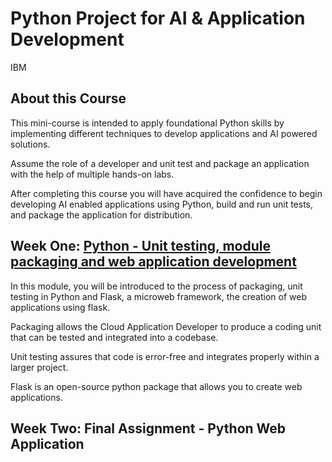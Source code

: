 # Python Project for AI & Application Development
IBM

## About this Course
This mini-course is intended to apply foundational Python skills by implementing different techniques to develop applications and AI powered solutions. 

Assume the role of a developer and unit test and package an application with the help of multiple hands-on labs. 

After completing this course you will have acquired the confidence to begin developing AI enabled applications using Python, build and run unit tests, and package the application for distribution.

## Week One: [Python - Unit testing, module packaging and web application development](./Week_One)
In this module, you will be introduced to the process of packaging, unit testing in Python and Flask, a microweb framework, the creation of web applications using flask. 

Packaging allows the Cloud Application Developer to produce a coding unit that can be tested and integrated into a codebase. 

Unit testing assures that code is error-free and integrates properly within a larger project. 

Flask is an open-source python package that allows you to create web applications.

## Week Two: Final Assignment - Python Web Application
